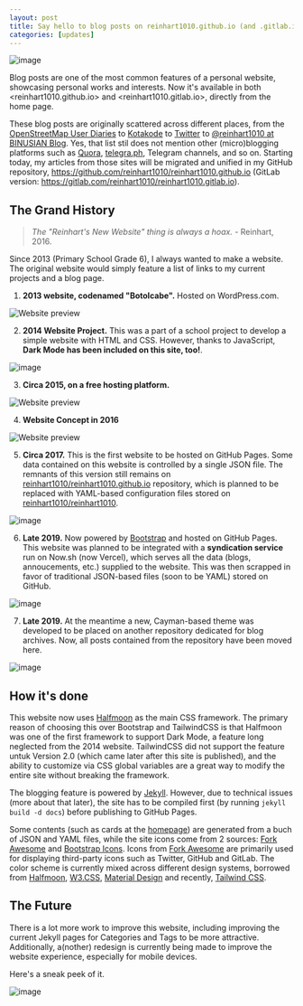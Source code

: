 ```yaml
---
layout: post
title: Say hello to blog posts on reinhart1010.github.io (and .gitlab.io)
categories: [updates]
---
```

![image](https://user-images.githubusercontent.com/17312341/105946926-b900ce80-609a-11eb-911d-8b0109b66b9d.png)

Blog posts are one of the most common features of a personal website, showcasing personal works and interests. Now it's available in both <reinhart1010.github.io> and <reinhart1010.gitlab.io>, directly from the home page.

These blog posts are originally scattered across different places, from the [OpenStreetMap User Diaries](https://www.openstreetmap.org/diary) to [Kotakode](https://kotakode.com/blogs) to [Twitter](https://twitter.com/reinhart1010) to [@reinhart1010 at BINUSIAN Blog](http://reinhart1010.blog.binusian.org). Yes, that list stil does not mention other (micro)blogging platforms such as [Quora](https://quora.com), [telegra.ph](https://telegra.ph), Telegram channels, and so on. Starting today, my articles from those sites will be migrated and unified in my GitHub repository, <https://github.com/reinhart1010/reinhart1010.github.io> (GitLab version: <https://gitlab.com/reinhart1010/reinhart1010.gitlab.io>).

## The Grand History
> *The "Reinhart's New Website" thing is always a hoax.* - Reinhart, 2016.

Since 2013 (Primary School Grade 6), I always wanted to make a website. The original website would simply feature a list of links to my current projects and a blog page.

1. **2013 website, codenamed "Botolcabe".** Hosted on WordPress.com.

![Website preview](https://user-images.githubusercontent.com/17312341/105942238-6a026b80-6091-11eb-8def-bfd1866ff1b6.png)

2. **2014 Website Project.** This was a part of a school project to develop a simple website with HTML and CSS. However, thanks to JavaScript, **Dark Mode has been included on this site, too!**.

![image](https://user-images.githubusercontent.com/17312341/105943399-bf3f7c80-6093-11eb-8e39-36ee0f750951.png)

3. **Circa 2015, on a free hosting platform.**

![Website preview](https://user-images.githubusercontent.com/17312341/105941529-2eb36d00-6090-11eb-93a9-3d0b0db85e73.png)

4. **Website Concept in 2016**

![Website preview](https://user-images.githubusercontent.com/17312341/105941922-0710d480-6091-11eb-8455-1f60d9196720.png)

5. **Circa 2017.** This is the first website to be hosted on GitHub Pages. Some data contained on this website is controlled by a single JSON file. The remnants of this version still remains on [reinhart1010/reinhart1010.github.io](https://github.com/reinhart1010/reinhart1010.github.io) repository, which is planned to be replaced with YAML-based configuration files stored on [reinhart1010/reinhart1010](https://github.com/reinhart1010/reinhart1010).

![image](https://user-images.githubusercontent.com/17312341/105944803-a2587880-6096-11eb-96d8-3ddf6f4f6534.png)

6. **Late 2019.** Now powered by [Bootstrap](https://getbootstrap.com) and hosted on GitHub Pages. This website was planned to be integrated with a **syndication service** run on Now.sh (now Vercel), which serves all the data (blogs, annoucements, etc.) supplied to the website. This was then scrapped in favor of traditional JSON-based files (soon to be YAML) stored on GitHub.

![image](https://user-images.githubusercontent.com/17312341/105945114-3b878f00-6097-11eb-846c-9e2d7491d375.png)

7. **Late 2019.** At the meantime a new, Cayman-based theme was developed to be placed on another repository dedicated for blog archives. Now, all posts contained from the repository have been moved here.

![image](https://user-images.githubusercontent.com/17312341/105945416-d2ece200-6097-11eb-908e-687f970442cf.png)

## How it's done

This website now uses [Halfmoon](https://gethalfmoon.com) as the main CSS framework. The primary reason of choosing this over Bootstrap and TailwindCSS is that Halfmoon was one of the first framework to support Dark Mode, a feature long neglected from the 2014 website. TailwindCSS did not support the feature untuk Version 2.0 (which came later after this site is published), and the ability to customize via CSS global variables are a great way to modify the entire site without breaking the framework.

The blogging feature is powered by [Jekyll](https://jekyllrb.com). However, due to technical issues (more about that later), the site has to be compiled first (by running `jekyll build -d docs`) before publishing to GitHub Pages.

Some contents (such as cards at the [homepage](https://reinhart1010.github.io)) are generated from a buch of JSON and YAML files, while the site icons come from 2 sources: [Fork Awesome](https://forkaweso.me/Fork-Awesome/) and [Bootstrap Icons](https://icons.getbootstrap.com). Icons from [Fork Awesome](https://forkaweso.me/Fork-Awesome/) are primarily used for displaying third-party icons such as Twitter, GitHub and GitLab. The color scheme is currently mixed across different design systems, borrowed from [Halfmoon](https://www.gethalfmoon.com/docs/color-utilities/), [W3.CSS](https://www.w3schools.com/w3css/w3css_color_metro.asp), [Material Design](https://www.gethalfmoon.com/docs/color-utilities/) and recently, [Tailwind CSS](https://tailwindcss.com/docs/customizing-colors#color-palette-reference).

## The Future
There is a lot more work to improve this website, including improving the current Jekyll pages for Categories and Tags to be more attractive. Additionally, a(nother) redesign is currently being made to improve the website experience, especially for mobile devices.

Here's a sneak peek of it.

![image](https://user-images.githubusercontent.com/17312341/105941415-f90e8400-608f-11eb-8eb9-f163d000ecd7.png)
